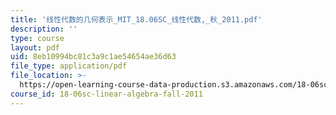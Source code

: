 ```yaml
---
title: '线性代数的几何表示_MIT_18.06SC_线性代数,_秋_2011.pdf'
description: ''
type: course
layout: pdf
uid: 8eb10994bc81c3a9c1ae54654ae36d63
file_type: application/pdf
file_location: >-
  https://open-learning-course-data-production.s3.amazonaws.com/18-06sc-linear-algebra-fall-2011/8eb10994bc81c3a9c1ae54654ae36d63_7ebf60274ee36570768451e04f558868793a_MIT_18.06SC_7ebf60274ee36570-_79cb_2011.pdf
course_id: 18-06sc-linear-algebra-fall-2011
---
```

